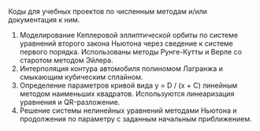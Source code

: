 Коды для учебных проектов по численным методам и/или документация к ним.

1. Моделирование Кеплеровой эллиптической орбиты по системе уравнений второго закона Ньютона
через сведение к системе первого порядка. Использованы методы Рунге-Кутты и Верле со старотом методом Эйлера.
2. Интерполяция контура автомобиля полиномом Лагранжа и смыкающим кубическим сплайном.
3. Определение параметров кривой вида y = D / (x + C) линейным методом наименьших квадратов.
Используются линеаризация уравнения и QR-разложение.
4. Решение системы нелинейных уравнений методами Ньютона и продолжения по параметру с заданным начальным приближением.
